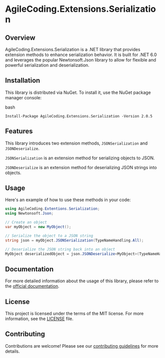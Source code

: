 ﻿AgileCoding.Extensions.Serialization
====================================

Overview
--------

AgileCoding.Extensions.Serialization is a .NET library that provides extension methods to enhance serialization behavior. It is built for .NET 6.0 and leverages the popular Newtonsoft.Json library to allow for flexible and powerful serialization and deserialization.

Installation
------------

This library is distributed via NuGet. To install it, use the NuGet package manager console:

bash

`Install-Package AgileCoding.Extensions.Serialization -Version 2.0.5`

Features
--------

This library introduces two extension methods, `JSONSerialization` and `JSONDeserialize`.

`JSONSerialization` is an extension method for serializing objects to JSON.

`JSONDeserialize` is an extension method for deserializing JSON strings into objects.

Usage
-----

Here's an example of how to use these methods in your code:

```csharp
using AgileCoding.Extentions.Serialization;
using Newtonsoft.Json;

// Create an object
var myObject = new MyObject();

// Serialize the object to a JSON string
string json = myObject.JSONSerialization(TypeNameHandling.All);

// Deserialize the JSON string back into an object
MyObject deserializedObject = json.JSONDeserialize<MyObject>(TypeNameHandling.All);
```

Documentation
-------------

For more detailed information about the usage of this library, please refer to the [official documentation](https://github.com/ToolMaker/AgileCoding.Extentions.Serialization/wiki).

License
-------

This project is licensed under the terms of the MIT license. For more information, see the [LICENSE](https://github.com/ToolMaker/AgileCoding.Extentions.Serialization/blob/main/LICENSE) file.

Contributing
------------

Contributions are welcome! Please see our [contributing guidelines](https://github.com/ToolMaker/AgileCoding.Extentions.Serialization/blob/main/CONTRIBUTING.md) for more details.